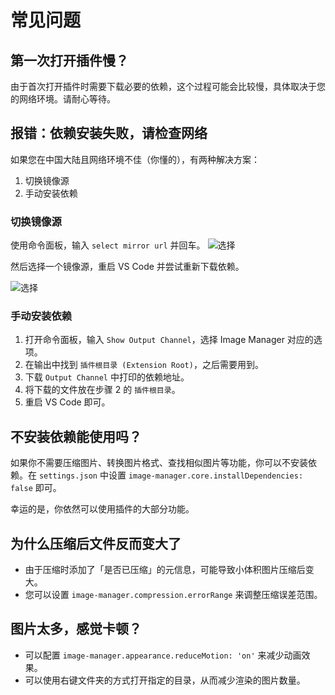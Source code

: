 # 常见问题

## 第一次打开插件慢？

由于首次打开插件时需要下载必要的依赖，这个过程可能会比较慢，具体取决于您的网络环境。请耐心等待。

## 报错：依赖安装失败，请检查网络

如果您在中国大陆且网络环境不佳（你懂的），有两种解决方案：

1. 切换镜像源
2. 手动安装依赖

### 切换镜像源

使用命令面板，输入 `select mirror url` 并回车。
![选择](./images/select-mirror-1.png)

然后选择一个镜像源，重启 VS Code 并尝试重新下载依赖。

![选择](./images/select-mirror-2.png)

### 手动安装依赖

1. 打开命令面板，输入 `Show Output Channel`，选择 Image Manager 对应的选项。
2. 在输出中找到 `插件根目录 (Extension Root)`，之后需要用到。
3. 下载 `Output Channel` 中打印的依赖地址。
4. 将下载的文件放在步骤 2 的 `插件根目录`。
5. 重启 VS Code 即可。

## 不安装依赖能使用吗？

如果你不需要压缩图片、转换图片格式、查找相似图片等功能，你可以不安装依赖。在 `settings.json` 中设置 `image-manager.core.installDependencies: false` 即可。

幸运的是，你依然可以使用插件的大部分功能。

## 为什么压缩后文件反而变大了

- 由于压缩时添加了「是否已压缩」的元信息，可能导致小体积图片压缩后变大。
- 您可以设置 `image-manager.compression.errorRange` 来调整压缩误差范围。

## 图片太多，感觉卡顿？

- 可以配置 `image-manager.appearance.reduceMotion: 'on'` 来减少动画效果。
- 可以使用右键文件夹的方式打开指定的目录，从而减少渲染的图片数量。

